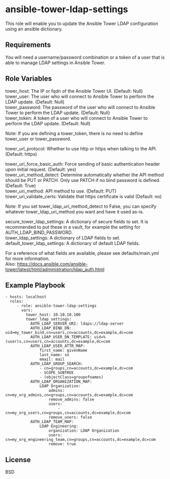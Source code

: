 ansible-tower-ldap-settings
=========

This role will enable you to update the Ansible Tower LDAP configuration using an ansible dictionary.

Requirements
------------

You will need a username/password combination or a token of a user that is able to manage LDAP settings in Ansible Tower.

Role Variables
--------------

tower_host: The IP or fqdn of the Ansible Tower UI. (Default: Null) 
tower_user: The user who will connect to Ansible Tower to perform the LDAP update. (Default: Null)  
tower_password: The password of the user who will connect to Ansible Tower to perform the LDAP update. (Default: Null)  
tower_token: A token of a user who will connect to Ansible Tower to perform the LDAP update. (Default: Null)  

Note: If you are defining a tower_token, there is no need to define tower_user or tower_password.  

tower_url_protocol: Whether to use http or https when talking to the API. (Default: https)  

tower_uri_force_basic_auth: Force sending of basic authentication header upon initial request. (Default: yes)  
tower_uri_method_detect: Determine automatically whether the API method should be PUT or PATCH. Only use PATCH if no bind password is defined. (Default: True)  
tower_uri_method: API method to use. (Default: PUT)  
tower_uri_validate_certs: Validate that https certificate is valid (Default: no)  

Note: If you set tower_ldap_uri_method_detect to False, you can specify whatever tower_ldap_uri_method you want and have it used as-is.  

secure_tower_ldap_settings: A dictionary of secure fields to set.  It is recommended to put these in a vault, for example the setting for AUTH_LDAP_BIND_PASSWORD.  
tower_ldap_settings: A dictionary of LDAP fields to set.  
default_tower_ldap_settings: A dictionary of default LDAP fields.  

For a reference of what fields are available, please see defaults/main.yml for more information.  
Also: https://docs.ansible.com/ansible-tower/latest/html/administration/ldap_auth.html


Example Playbook
----------------

    - hosts: localhost
      roles:
         - role: ansible-tower-ldap-settings
           vars:
             tower_host: 10.10.10.100
             tower_ldap_settings:
               AUTH_LDAP_SERVER_URI: ldaps://ldap-server
               AUTH_LDAP_BIND_DN: uid=my_tower_bind,cn=users,cn=accounts,dc=example,dc=com
               AUTH_LDAP_USER_DN_TEMPLATE: uid=%(user)s,cn=users,cn=accounts,dc=example,dc=com
               AUTH_LDAP_USER_ATTR_MAP:
                   first_name: givenName
                   last_name: sn
                   email: mail
               AUTH_LDAP_GROUP_SEARCH:
                   - cn=groups,cn=accounts,dc=example,dc=com
                   - SCOPE_SUBTREE
                   - (objectClass=groupofnames)
               AUTH_LDAP_ORGANIZATION_MAP:
                   LDAP Organization:
                       admins: cn=my_org_admins,cn=groups,cn=accounts,dc=example,dc=com
                       remove_admins: false
                       users:
                           - cn=my_org_users,cn=groups,cn=accounts,dc=example,dc=com
                       remove_users: false
               AUTH_LDAP_TEAM_MAP:
                   LDAP Engineering:
                       organization: LDAP Organization
                       users: cn=my_org_engineering_team,cn=groups,cn=accounts,dc=example,dc=com
                       remove: true

License
-------

BSD
